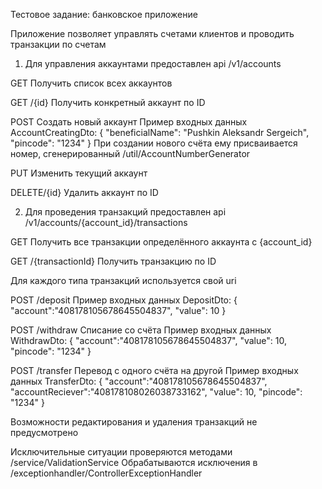 Тестовое задание: банковское приложение

Приложение позволяет управлять счетами клиентов и проводить транзакции по счетам

1. Для управления аккаунтами предоставлен api /v1/accounts

GET
Получить список всех аккаунтов

GET
/{id}
Получить конкретный аккаунт по ID

POST
Создать новый аккаунт
Пример входных данных AccountCreatingDto:
{
"beneficialName": "Pushkin Aleksandr Sergeich",
"pincode": "1234"
}
При создании нового счёта ему присваивается номер, сгенерированный /util/AccountNumberGenerator

PUT
Изменить текущий аккаунт

DELETE/{id}
Удалить аккаунт по ID

2. Для проведения транзакций предоставлен api /v1/accounts/{account_id}/transactions

GET
Получить все транзакции определённого аккаунта c {account_id}

GET
/{transactionId}
Получить транзакцию по ID

Для каждого типа транзакций используется свой uri

POST
/deposit
Пример входных данных DepositDto:
{
"account":"408178105678645504837",
"value": 10
}

POST
/withdraw
Списание со счёта
Пример входных данных WithdrawDto:
{
"account":"408178105678645504837",
"value": 10,
"pincode": "1234"
}

POST
/transfer
Перевод с одного счёта на другой
Пример входных данных TransferDto:
{
"account":"408178105678645504837",
"accountReciever":"408178108026038733162",
"value": 10,
"pincode": "1234"
}

Возможности редактирования и удаления транзакций не предусмотрено

Исключительные ситуации проверяются методами /service/ValidationService
Обрабатываются исключения в /exceptionhandler/ControllerExceptionHandler

